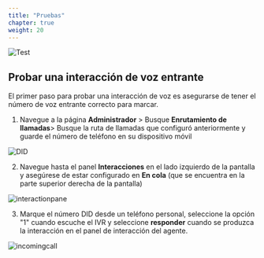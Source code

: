 ```yaml
---
title: "Pruebas"
chapter: true
weight: 20
---
```


 ![Test](/images/Inbound2-768x300.jpg)
## Probar una interacción de voz entrante
El primer paso para probar una interacción de voz es asegurarse de tener el número de voz entrante correcto para marcar.
1. Navegue a la página **Administrador** > Busque **Enrutamiento de llamadas**> Busque la ruta de llamadas que configuró anteriormente y guarde el número de teléfono en su dispositivo móvil

![DID](/images/CallRouteDID.jpg)

2. Navegue hasta el panel **Interacciones** en el lado izquierdo de la pantalla y asegúrese de estar configurado en **En cola** (que se encuentra en la parte superior derecha de la pantalla)

![interactionpane](/images/interactionpane.jpg)

3. Marque el número DID desde un teléfono personal, seleccione la opción "1" cuando escuche el IVR y seleccione **responder** cuando se produzca la interacción en el panel de interacción del agente.

![incomingcall](/images/incomingcall.jpg)
